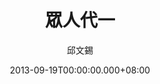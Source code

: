 ---
issue: 37
title: 眾人代一
author: 邱文錫
date: 2013-09-19T00:00:00.000+08:00
topic: 文史
difficulty: 2
wikidata: Q98095373
wikidata_link: https://www.wikidata.org/wiki/Q98095373
---